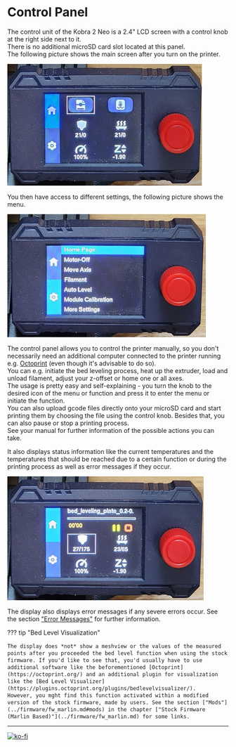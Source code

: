 <link rel=”manifest” href=”docs/manifest.webmanifest”>

# Control Panel  
The control unit of the Kobra 2 Neo is a 2.4" LCD screen with a control knob at the right side next to it.  
There is no additional microSD card slot located at this panel.  
The following picture shows the main screen after you turn on the printer.  

![Main screen](../assets/images/K2Neo_lcd_homescreen_web.jpg)

You then have access to different settings, the following picture shows the menu.  

![Main screen menu](../assets/images/K2Neo_lcd_menu_web.jpg)

The control panel allows you to control the printer manually, so you don't necessarily need an additional computer connected to the printer running e.g. [Octoprint](https://octoprint.org/) (even though it's advisable to do so).  
You can e.g. initiate the bed leveling process, heat up the extruder, load and unload filament, adjust your z-offset or home one or all axes.  
The usage is pretty easy and self-explaining - you turn the knob to the desired icon of the menu or function and press it to enter the menu or initiate the function.  
You can also upload gcode files directly onto your microSD card and start printing them by choosing the file using the control knob. Besides that, you can also pause or stop a printing process.  
See your manual for further information of the possible actions you can take.  
  
It also displays status information like the current temperatures and the temperatures that should be reached due to a certain function or during the printing process as well as error messages if they occur.  

![Main screen printing](../assets/images/K2Neo_lcd_printing_web.jpg)
  
The display also displays error messages if any severe errors occur. See the section ["Error Messages"](../problems.md#error-messages) for further information.  
  
??? tip "Bed Level Visualization"

    The display does *not* show a meshview or the values of the measured points after you proceeded the bed level function when using the stock firmware. If you'd like to see that, you'd usually have to use additional software like the beforementioned [Octoprint](https://octoprint.org/) and an additional plugin for visualization like the [Bed Level Visualizer](https://plugins.octoprint.org/plugins/bedlevelvisualizer/).  
    However, you mght find this function activated within a modified version of the stock firmware, made by users. See the section ["Mods"](../firmware/fw_marlin.md#mods) in the chapter ["Stock Firmware (Marlin Based)"](../firmware/fw_marlin.md) for some links.    
  

---

[![ko-fi](https://ko-fi.com/img/githubbutton_sm.svg)](https://ko-fi.com/U6U5NPB51)  


